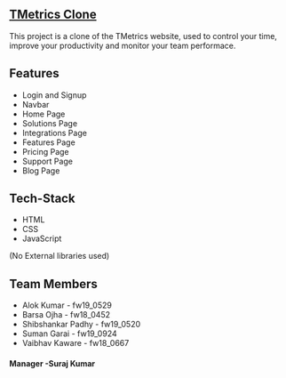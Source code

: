 ## [TMetrics Clone](https://amazing-daffodil-72806d.netlify.app/solutions.html)
This project is a clone of the TMetrics website, used to control your time, improve your productivity and monitor your team performace.

## Features
- Login and Signup
- Navbar
- Home Page
- Solutions Page
- Integrations Page
- Features Page
- Pricing Page
- Support Page
- Blog Page

## Tech-Stack
- HTML
- CSS
- JavaScript

(No External libraries used)

## Team Members
- Alok Kumar        - fw19_0529
- Barsa Ojha        - fw18_0452
- Shibshankar Padhy - fw19_0520
- Suman Garai       - fw19_0924
- Vaibhav Kaware    - fw18_0667
 
#### Manager -Suraj Kumar
